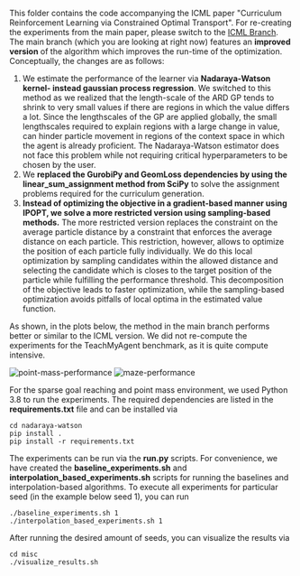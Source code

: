 This folder contains the code accompanying the ICML paper "Curriculum Reinforcement Learning via Constrained Optimal Transport". 
For re-creating the experiments from the main paper, please switch to the [ICML Branch](https://github.com/psclklnk/currot/tree/icml). 
The main branch (which you are looking at right now) features an **improved version** of the algorithm which improves 
the run-time of the optimization. Conceptually, the changes are as follows:

1. We estimate the performance of the learner via **Nadaraya-Watson kernel- instead gaussian process regression**.
We switched to this method as we realized that the length-scale of the ARD GP tends to shrink to very small values if 
there are regions in which the value differs a lot. Since the lengthscales of the GP are applied globally, the small 
lengthscales required to explain regions with a large change in value, can hinder particle movement in regions of the 
context space in which the agent is already proficient. The Nadaraya-Watson estimator does not face this problem while 
not requiring critical hyperparameters to be chosen by the user.
2. We **replaced the GurobiPy and GeomLoss dependencies by using the linear_sum_assignment method from SciPy** to solve the
assignment problems required for the curriculum generation.
3. **Instead of optimizing the objective in a gradient-based manner using IPOPT, we solve a more restricted version using
sampling-based methods.** The more restricted version replaces the constraint on the average particle distance by a constraint
that enforces the average distance on each particle. This restriction, however, allows to optimize the position of each
particle fully individually. We do this local optimization by sampling candidates within the allowed distance and 
selecting the candidate which is closes to the target position of the particle while fulfilling the performance threshold.
This decomposition of the objective leads to faster optimization, while the sampling-based optimization avoids pitfalls 
of local optima in the estimated value function.

As shown, in the plots below, the method in the main branch performs better or similar to the ICML version. We did not re-compute the experiments for the TeachMyAgent benchmark, as it is quite compute intensive.

![point-mass-performance](https://github.com/psclklnk/currot/blob/main/point_mass_performance.png?raw=true)
![maze-performance](https://github.com/psclklnk/currot/blob/main/maze.png?raw=true)


For the sparse goal reaching and point mass environment, we used Python 3.8 to run the experiments. The required dependencies are listed in the **requirements.txt**
file and can be installed via
```shell script
cd nadaraya-watson
pip install .
pip install -r requirements.txt
```
The experiments can be run via the **run.py** scripts. For convenience, we have created the 
**baseline_experiments.sh** and **interpolation_based_experiments.sh** scripts for running the baselines and interpolation-based algorithms.  To execute all experiments for particular seed (in the example
below seed 1), you can run
```shell script
./baseline_experiments.sh 1
./interpolation_based_experiments.sh 1
```
After running the desired amount of seeds, you can visualize the results via
```shell script
cd misc
./visualize_results.sh
```
